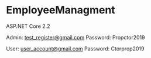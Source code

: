 # EmployeeManagment
ASP.NET Core 2.2

Admin: test_register@gmail.com Password: Propctor2019

User: user_account@gmail.com Password: Ctorprop2019
